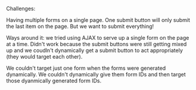 Challenges:

Having multiple forms on a single page. One submit button will only submit the last item on the page. But we want to submit everything!

Ways around it: we tried using AJAX to serve up a single form on the page at a time. Didn't work because the submit buttons were still getting mixed up and we coudln't dynamically get a submit button to act appropriately (they would target each other).

We couldn't target just one form when the forms were generated dynamically. We couldn't dynamically give them form IDs and then target those dyanmically generated form IDs.

